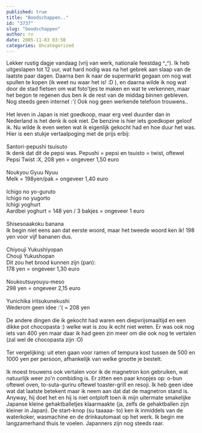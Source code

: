 ```yaml
---
published: true
title: "Boodschappen.."
id: "3737"
slug: "boodschappen"
author: rv
date: 2005-11-03 03:50
categories: Uncategorized
---
```

Lekker rustig dagje vandaag (vrij van werk, nationale feestdag ^_^). Ik heb uitgeslapen tot 12 uur, wat hard nodig was na het gebrek aan slaap van de laatste paar dagen. Daarna ben ik naar de supermarkt gegaan om nog wat spullen te kopen (ik weet nu waar het is! :D ), en daarna wilde ik nog wat door de stad fietsen om wat foto'tjes te maken en wat te verkennen, maar het begon te regenen dus ben ik de rest van de middag binnen gebleven. Nog steeds geen internet :'( Ook nog geen werkende telefoon trouwens..<br /><br />Het leven in Japan is niet goedkoop, maar erg veel duurder dan in Nederland is het denk ik ook niet. De benzine is hier iets goedkoper geloof ik. Nu wilde ik even weten wat ik eigenlijk gekocht had en hoe duur het was. Hier is een stukje vertaalpoging met de prijs erbij:<br /><br />Santori-pepushi tsuisuto<br />Ik denk dat dit de pepsi was. Pepushi = pepsi en tsuisto = twist, oftewel Pepsi Twist :X, 208 yen = ongeveer 1,50 euro<br /><br />Noukyou Gyuu Nyuu <br />Melk = 198yen/pak = ongeveer 1,40 euro<br /><br />Ichigo no yo-guruto<br />Ichigo no yugorto<br />Ichigi yoghurt<br />Aardbei yoghurt = 148 yen / 3 bakjes = ongeveer 1 euro<br /><br />Shisesoaakoku banana<br />Ik begin niet eens aan dat eerste woord, maar het tweede woord ken ik! 198 yen voor vijf bananen dus.<br /><br />Chiyouji Yukushiyopan<br />Chouji Yukushopan<br />Dit zou het brood kunnen zijn (pan): <br />178 yen = ongeveer 1,30 euro<br /><br />Noukoutsuyouyu-meso<br />298 yen = ongeveer 2,15 euro<br /><br />Yunichika iritsukunekushi<br />Wederom geen idee :'( = 208 yen<br /><br />De andere dingen die ik gekocht had waren een diepvrijsmaaltijd en een dikke pot chocopasta :) welke wat is zou ik echt niet weten. Er was ook nog iets van 400 yen maar daar ik had geen zin meer om die ook nog te vertalen (zal wel de chocopasta zijn :O)<br /><br />Ter vergelijking: uit eten gaan voor ramen of tempura kost tussen de 500 en 1000 yen per persoon, afhankelijk van welke grootte je bestelt.<br /><br />Ik moest trouwens ook vertalen voor ik de magnetron kon gebruiken, wat natuurlijk weer zo'n combiding is. Er zitten een paar knopjes op: o-bun oftewel oven, to-suta-guriru oftewel toaster-grill en resoji. Ik heb geen idee wat dat laatste betekent maar ik neem aan dat dat de magnetron stand is. Anyway, hij doet het en hij is niet ontploft toen ik mijn uitermate smakelijke Japanse kleine gehaktballetjes klaarmaakte (ja, zelfs de gehaktballen zijn kleiner in Japan). De start-knop (su taaaaa- to) ken ik inmiddels van de waterkoker, wasmachine en de drinkautomaat op het werk. Ik begin me langzamerhand thuis te voelen. Japanners zijn nog steeds raar.